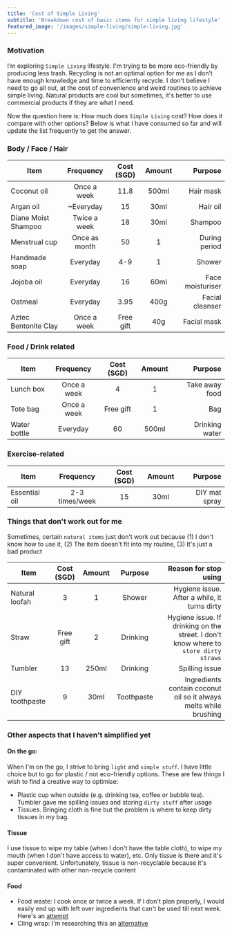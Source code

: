 ```yaml
---
title: 'Cost of Simple Living'
subtitle: 'Breakdown cost of basic items for simple living lifestyle'
featured_image: '/images/simple-living/simple-living.jpg'
---
```


### Motivation

I’m exploring `Simple Living` lifestyle. I'm trying to be more eco-friendly by producing less trash. Recycling is not an optimal option for me as I don’t have enough knowledge and time to efficiently recycle. I don't believe I need to go all out, at the cost of convenience and weird routines to achieve simple living. Natural products are cool but sometimes, it's better to use commercial products if they are what I need.

Now the question here is: How much does `Simple Living` cost? How does it compare with other options?
Below is what I have consumed so far and will update the list frequently to get the answer.

### Body / Face / Hair

|Item                | Frequency     |Cost (SGD)|Amount| Purpose      |
|--------------------|:-------------:|:--------:|:----:|-------------:|
|Coconut oil         | Once a week   |11.8      |500ml |Hair mask     |
|Argan oil           | ~Everyday     |15        |30ml  |Hair oil      |
|Diane Moist Shampoo | Twice a week  |18        |30ml  |Shampoo       |
|Menstrual cup       | Once as month |50        |1     |During period |
|Handmade soap       | Everyday      |4-9       |1     |Shower        |
|Jojoba oil          | Everyday      |16        |60ml  |Face moisturiser|
|Oatmeal             | Everyday      |3.95      |400g  |Facial cleanser|
|Aztec Bentonite Clay| Once a week   |Free gift |40g   |Facial mask|


### Food / Drink related

|Item                | Frequency     |Cost (SGD)|Amount| Purpose      |
|--------------------|:-------------:|:--------:|:----:|-------------:|
|Lunch box           |Once a week    |4         | 1    |Take away food|
|Tote bag            |Once a week    |Free gift | 1    |Bag           |
|Water bottle        | Everyday      |60        |500ml |Drinking water|


### Exercise-related

|Item                | Frequency |Cost (SGD)|Amount| Purpose      |
|--------------------|:-------------:|:--------:|:----:|-------------:|
| Essential oil      |2-3 times/week |15        | 30ml |DIY mat spray |

### Things that don't work out for me

Sometimes, certain `natural items` just don't work out because (1) I don't know how to use it, (2) The item doesn't fit into my routine, (3) It's just a bad product

|Item                | Cost (SGD)|Amount| Purpose   | Reason for stop using |
|--------------------|:---------:|:----:|:---------:|----------------------:|
| Natural loofah     | 3         | 1    |Shower     | Hygiene issue. After a while, it turns dirty |
| Straw              | Free gift | 2    |Drinking   | Hygiene issue. If drinking on the street. I don't know where to `store dirty straws` |
| Tumbler            | 13        | 250ml|Drinking   | Spilling issue    |
| DIY toothpaste     | 9         | 30ml |Toothpaste | Ingredients contain coconut oil so it always melts while brushing|

### Other aspects that I haven't simplified yet
#### On the go:
When I'm on the go, I strive to bring `light` and `simple stuff`. I have little choice but to go for plastic / not eco-friendly options. These are few things I wish to find a creative way to optimise:
- Plastic cup when outside (e.g. drinking tea, coffee or bubble tea). Tumbler gave me spilling issues and storing `dirty stuff` after usage
- Tissues. Bringing cloth is fine but the problem is where to keep dirty tissues in my bag.

#### Tissue
I use tissue to wipe my table (when I don't have the table cloth), to wipe my mouth (when I don't have access to water), etc. Only tissue is there and it's super convenient. Unfortunately, tissue is non-recyclable because it's contaminated with other non-recycle content

#### Food
- Food waste: I cook once or twice a week. If I don't plan properly, I would easily end up with left over ingredients that can't be used till next week. Here's an [attempt](http://localhost:4000/projects/matching-recipes)
- Cling wrap: I'm researching this an [alternative](https://www.amazon.com/ORIGINAL-PATENTED-SILICONE-STRETCH-COVERS/dp/B00FCFJIDS)
